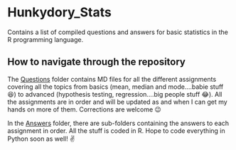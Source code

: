 # Hunkydory_Stats
Contains a list of compiled questions and answers for basic statistics in the R programming language. 

## How to navigate through the repository
The [Questions](https://github.com/heyitsdsp/Hunkydory_Stats/tree/main/Questions) folder contains MD files for all the different assignments covering all the topics from basics (mean, median and mode....babie stuff :satisfied:) to advanced (hypothesis testing, regression....big people stuff :joy:). All the assignments are in order and will be updated as and when I can get my hands on more of them. Corrections are welcome :wink:

In the [Answers](https://github.com/heyitsdsp/Hunkydory_Stats/tree/main/Answers) folder, there are sub-folders containing the answers to each assignment in order. All the stuff is coded in R. Hope to code everything in Python soon as well! :v:
